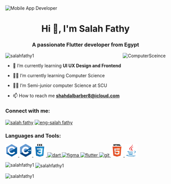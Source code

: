 <img align="center" alt="Mobile App Developer" src="https://camo.githubusercontent.com/132fddf9d58c7c8b2f814f0b445226d9ca8d63e88b9876697a653c3bf2b508ed/68747470733a2f2f70726f636573732e66696c65737461636b6170692e636f6d2f63616368653d6578706972793a6d61782f726573697a653d77696474683a313035302f6566625352313868543575524b756f307a6f4d41">
<h1 align="center">Hi 👋, I'm Salah Fathy</h1>
<h3 align="center">A passionate Flutter developer from Egypt</h3>
<img align="right" alt="ComputerSceince" wigth="400" src="https://camo.githubusercontent.com/140204239cd0dda1fd4200544361abdcb4c11a71d02d3d5322894e15a16c7338/68747470733a2f2f692e70696e696d672e636f6d2f6f726967696e616c732f33662f37652f34652f33663765346566663763393665396665346238623462316666336637626462352e676966">



<p align="left"> <img src="https://komarev.com/ghpvc/?username=salahfathy1&label=Profile%20views&color=0e75b6&style=flat" alt="salahfathy1" /> </p>

- 🌱 I’m currently learning **UI UX Design and Frontend**

- 👨‍💻 I’m currently learning Computer Science

- 👨‍💻 I’m Semi-junior computer Science at SCU

- 📫 How to reach me **shahdalbarber8@icloud.com**

<h3 align="left">Connect with me:</h3>
<p align="left">
<a href="https://linkedin.com/in/salah fathy" target="blank"><img align="center" src="https://raw.githubusercontent.com/rahuldkjain/github-profile-readme-generator/master/src/images/icons/Social/linked-in-alt.svg" alt="salah fathy" height="30" width="40" /></a>
<a href="https://www.facebook.com/shahd.elbarber" target="blank"><img align="center" src="https://raw.githubusercontent.com/rahuldkjain/github-profile-readme-generator/master/src/images/icons/Social/facebook.svg" alt="eng-salah fathy" height="30" width="40" /></a>
</p>

<h3 align="left">Languages and Tools:</h3>
<p align="left"> <a href="https://www.cprogramming.com/" target="_blank" rel="noreferrer"> <img src="https://raw.githubusercontent.com/devicons/devicon/master/icons/c/c-original.svg" alt="c" width="40" height="40"/> </a> <a href="https://www.w3schools.com/cpp/" target="_blank" rel="noreferrer"> <img src="https://raw.githubusercontent.com/devicons/devicon/master/icons/cplusplus/cplusplus-original.svg" alt="cplusplus" width="40" height="40"/> </a> <a href="https://www.w3schools.com/css/" target="_blank" rel="noreferrer"> <img src="https://raw.githubusercontent.com/devicons/devicon/master/icons/css3/css3-original-wordmark.svg" alt="css3" width="40" height="40"/> </a> <a href="https://dart.dev" target="_blank" rel="noreferrer"> <img src="https://www.vectorlogo.zone/logos/dartlang/dartlang-icon.svg" alt="dart" width="40" height="40"/> </a> <a href="https://www.figma.com/" target="_blank" rel="noreferrer"> <img src="https://www.vectorlogo.zone/logos/figma/figma-icon.svg" alt="figma" width="40" height="40"/> </a> <a href="https://flutter.dev" target="_blank" rel="noreferrer"> <img src="https://www.vectorlogo.zone/logos/flutterio/flutterio-icon.svg" alt="flutter" width="40" height="40"/> </a> <a href="https://git-scm.com/" target="_blank" rel="noreferrer"> <img src="https://www.vectorlogo.zone/logos/git-scm/git-scm-icon.svg" alt="git" width="40" height="40"/> </a> <a href="https://www.w3.org/html/" target="_blank" rel="noreferrer"> <img src="https://raw.githubusercontent.com/devicons/devicon/master/icons/html5/html5-original-wordmark.svg" alt="html5" width="40" height="40"/> </a> <a href="https://www.java.com" target="_blank" rel="noreferrer"> <img src="https://raw.githubusercontent.com/devicons/devicon/master/icons/java/java-original.svg" alt="java" width="40" height="40"/> </a> </p>

<p><img align="left" src="https://github-readme-stats.vercel.app/api/top-langs?username=salahfathy1&show_icons=true&locale=en&layout=compact" alt="salahfathy1" /></p>

<p>&nbsp;<img align="center" src="https://github-readme-stats.vercel.app/api?username=salahfathy1&show_icons=true&locale=en" alt="salahfathy1" /></p>

<p><img align="center" src="https://github-readme-streak-stats.herokuapp.com/?user=salahfathy1&" alt="salahfathy1" /></p>
